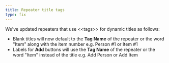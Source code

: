 ```yaml
---
title: Repeater title tags
type: fix
---
```


We've updated repeaters that use &lt;&lt;tags&gt;&gt; for dynamic titles as follows:

* Blank titles will now default to the **Tag Name** of the repeater or the word "Item" along with the item number e.g. Person #1 or Item #1
* Labels for **Add** buttons will use the **Tag Name** of the repeater or the word "Item" instead of the title e.g. Add Person or Add Item